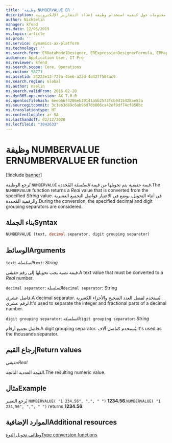 ```yaml
---
title: 'وظيفة NUMBERVALUE ER '
description: يوفر هذا الموضوع معلومات حول كيفية استخدام وظيفة إعداد التقارير الإلكترونية NUMBERVALUE (ER).
author: NickSelin
manager: kfend
ms.date: 12/05/2019
ms.topic: article
ms.prod: ''
ms.service: dynamics-ax-platform
ms.technology: ''
ms.search.form: ERDataModelDesigner, ERExpressionDesignerFormula, ERMappedFormatDesigner, ERModelMappingDesigner
audience: Application User, IT Pro
ms.reviewer: kfend
ms.search.scope: Core, Operations
ms.custom: 58771
ms.assetid: 24223e13-727a-4be6-a22d-4d427f504ac9
ms.search.region: Global
ms.author: nselin
ms.search.validFrom: 2016-02-28
ms.dyn365.ops.version: AX 7.0.0
ms.openlocfilehash: 6eeb66f4206eb39141a5b2573fcb9d15428ae52a
ms.sourcegitcommit: 3c1eb3d89c6ab9bd70b806ca42ef9df74cf850bc
ms.translationtype: HT
ms.contentlocale: ar-SA
ms.lasthandoff: 02/12/2020
ms.locfileid: "3042633"
---
```

# <span data-ttu-id="2d3f1-103"><a name="NUMBERVALUE">وظيفة NUMBERVALUE ER</a></span><span class="sxs-lookup"><span data-stu-id="2d3f1-103"><a name="NUMBERVALUE">NUMBERVALUE ER function</a></span></span>

[!include [banner](../includes/banner.md)]

<span data-ttu-id="2d3f1-104">تُرجع الوظيفة `NUMBERVALUE` قيمة *حقيقية* يتم تحويلها من قيمة *السلسلة* المُحددة.</span><span class="sxs-lookup"><span data-stu-id="2d3f1-104">The `NUMBERVALUE` function returns a *Real* value that is converted from the specified *String* value.</span></span> <span data-ttu-id="2d3f1-105">في أثناء التحويل، يوضع في الاعتبار فواصل التجميع العشرية والرقمية المُحددة.</span><span class="sxs-lookup"><span data-stu-id="2d3f1-105">During the conversion, the specified decimal and digit grouping separators are considered.</span></span>

## <a name="syntax"></a><span data-ttu-id="2d3f1-106">بناء الجملة</span><span class="sxs-lookup"><span data-stu-id="2d3f1-106">Syntax</span></span>

```vb
NUMBERVALUE (text, decimal separator, digit grouping separator)
```

## <a name="arguments"></a><span data-ttu-id="2d3f1-107">الوسائط</span><span class="sxs-lookup"><span data-stu-id="2d3f1-107">Arguments</span></span>

<span data-ttu-id="2d3f1-108">`text`: *السلسلة*</span><span class="sxs-lookup"><span data-stu-id="2d3f1-108">`text`: *String*</span></span>

<span data-ttu-id="2d3f1-109">قيمة نصية يجب تحويلها إلى رقم *حقيقي*.</span><span class="sxs-lookup"><span data-stu-id="2d3f1-109">A text value that must be converted to a *Real* number.</span></span>

<span data-ttu-id="2d3f1-110">`decimal separator`: السلسلة</span><span class="sxs-lookup"><span data-stu-id="2d3f1-110">`decimal separator`: String</span></span>

<span data-ttu-id="2d3f1-111">فاصل عشري.</span><span class="sxs-lookup"><span data-stu-id="2d3f1-111">A decimal separator.</span></span> <span data-ttu-id="2d3f1-112">يُستخدم لفصل العدد الصحيح والأجزاء الكسرية لرقم عشري.</span><span class="sxs-lookup"><span data-stu-id="2d3f1-112">It's used to separate the integer and fractional parts of a decimal number.</span></span>

<span data-ttu-id="2d3f1-113">`digit grouping separator`: *السلسلة*</span><span class="sxs-lookup"><span data-stu-id="2d3f1-113">`digit grouping separator`: *String*</span></span>

<span data-ttu-id="2d3f1-114">فاصل تجميع أرقام.</span><span class="sxs-lookup"><span data-stu-id="2d3f1-114">A digit grouping separator.</span></span> <span data-ttu-id="2d3f1-115">يُستخدم كفاصل آلاف.</span><span class="sxs-lookup"><span data-stu-id="2d3f1-115">It's used as the thousands separator.</span></span>

## <a name="return-values"></a><span data-ttu-id="2d3f1-116">إرجاع القيم</span><span class="sxs-lookup"><span data-stu-id="2d3f1-116">Return values</span></span>

<span data-ttu-id="2d3f1-117">*حقيقي*</span><span class="sxs-lookup"><span data-stu-id="2d3f1-117">*Real*</span></span>

<span data-ttu-id="2d3f1-118">القيمة العددية الناتجة.</span><span class="sxs-lookup"><span data-stu-id="2d3f1-118">The resulting numeric value.</span></span>

## <a name="example"></a><span data-ttu-id="2d3f1-119">مثال</span><span class="sxs-lookup"><span data-stu-id="2d3f1-119">Example</span></span>

<span data-ttu-id="2d3f1-120">يُرجع التعبير `NUMBERVALUE( "1 234,56", ",", " ")` **1234.56**.</span><span class="sxs-lookup"><span data-stu-id="2d3f1-120">`NUMBERVALUE( "1 234,56", ",", " ")` returns **1234.56**.</span></span>

## <a name="additional-resources"></a><span data-ttu-id="2d3f1-121">الموارد الإضافية</span><span class="sxs-lookup"><span data-stu-id="2d3f1-121">Additional resources</span></span>

[<span data-ttu-id="2d3f1-122">وظائف تحويل النوع</span><span class="sxs-lookup"><span data-stu-id="2d3f1-122">Type conversion functions</span></span>](er-functions-category-type-conversion.md)
